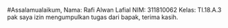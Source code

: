 #Assalamualaikum, 
Nama: Rafi Alwan Lafial
NIM: 311810062
Kelas: TI.18.A.3
pak saya izin mengumpulkan tugas dari bapak, terima kasih.
